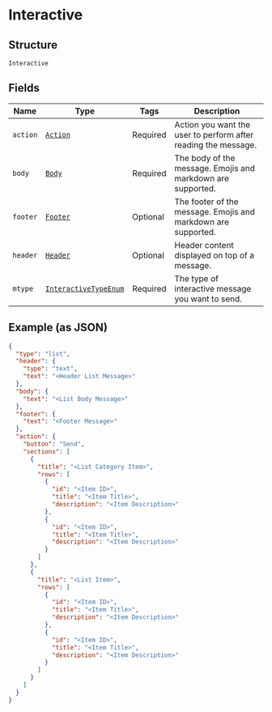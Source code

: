 
# Interactive

## Structure

`Interactive`

## Fields

| Name | Type | Tags | Description |
|  --- | --- | --- | --- |
| `action` | [`Action`](../../doc/models/action.md) | Required | Action you want the user to perform after reading the message. |
| `body` | [`Body`](../../doc/models/body.md) | Required | The body of the message. Emojis and markdown are supported. |
| `footer` | [`Footer`](../../doc/models/footer.md) | Optional | The footer of the message. Emojis and markdown are supported. |
| `header` | [`Header`](../../doc/models/header.md) | Optional | Header content displayed on top of a message. |
| `mtype` | [`InteractiveTypeEnum`](../../doc/models/interactive-type-enum.md) | Required | The type of interactive message you want to send. |

## Example (as JSON)

```json
{
  "type": "list",
  "header": {
    "type": "text",
    "text": "<Header List Message>"
  },
  "body": {
    "text": "<List Body Message>"
  },
  "footer": {
    "text": "<Footer Message>"
  },
  "action": {
    "button": "Send",
    "sections": [
      {
        "title": "<List Category Item>",
        "rows": [
          {
            "id": "<Item ID>",
            "title": "<Item Title>",
            "description": "<Item Description>"
          },
          {
            "id": "<Item ID>",
            "title": "<Item Title>",
            "description": "<Item Description>"
          }
        ]
      },
      {
        "title": "<List Item>",
        "rows": [
          {
            "id": "<Item ID>",
            "title": "<Item Title>",
            "description": "<Item Description>"
          },
          {
            "id": "<Item ID>",
            "title": "<Item Title>",
            "description": "<Item Description>"
          }
        ]
      }
    ]
  }
}
```

